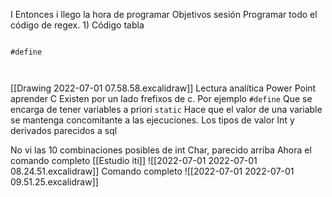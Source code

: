 I Entonces i llego la hora de programar
Objetivos sesión
Programar todo el código de regex.
1)
Código tabla
```

#define



```

[[Drawing 2022-07-01 07.58.58.excalidraw]]
Lectura analítica Power Point aprender  C
Existen por un lado frefixos de c. Por ejemplo
`#define`
Que se encarga de tener variables a priori
`static`
Hace que el valor de una variable se mantenga concomitante a las ejecuciones. 
Los tipos de valor
Int y derivados parecidos a sql

No vi las 10 combinaciones posibles de int
Char, parecido arriba
Ahora el comando completo
[[Estudio iti]]
![[2022-07-01 2022-07-01 08.24.51.excalidraw]]
Comando completo
![[2022-07-01 2022-07-01 09.51.25.excalidraw]]